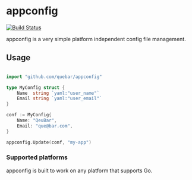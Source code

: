 # appconfig

[![Build Status](https://travis-ci.com/qeubar/appconfig.svg?branch=master)](https://travis-ci.com/qeubar/appconfig)

appconfig is a very simple platform independent config file management.

## Usage

```go

import "github.com/quebar/appconfig"

type MyConfig struct {
    Name  string `yaml:"user_name"`
    Email string `yaml:"user_email"`
}

conf := MyConfig{
    Name: "QeuBar",
    Email: "que@bar.com",
}

appconfig.Update(conf, "my-app")
```

### Supported platforms
appconfig is built to work on any platform that supports Go.
